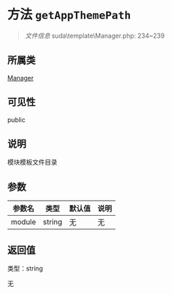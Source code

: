 # 方法 `getAppThemePath`

> *文件信息* suda\template\Manager.php: 234~239

## 所属类 

[Manager](../Manager.md)

## 可见性

public

## 说明

模块模板文件目录


## 参数


| 参数名 | 类型 | 默认值 | 说明 |
|--------|-----|-------|-------|
| module |  string | 无 | 无 |



## 返回值

类型：string

无

